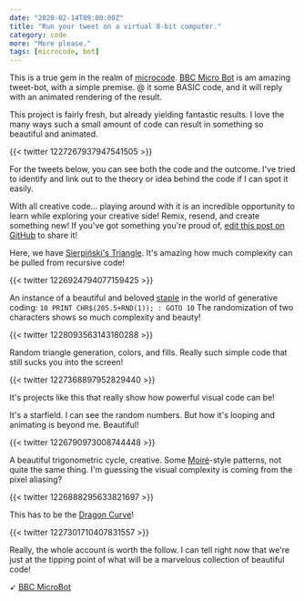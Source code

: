 ```yaml
---
date: "2020-02-14T09:00:00Z"
title: "Run your tweet on a virtual 8-bit computer."
category: code
more: "More please."
tags: [microcode, bot]
---
```


This is a true gem in the realm of [microcode](https://inspiring.online/tag/microcode/). [BBC Micro Bot](https://twitter.com/bbcmicrobot) is am amazing tweet-bot, with a simple premise. @ it some BASIC code, and it will reply with an animated rendering of the result.

This project is fairly fresh, but already yielding fantastic results. I love the many ways such a small amount of code can result in something so beautiful and animated.

{{< twitter 1227267937947541505 >}}

For the tweets below, you can see both the code and the outcome. I've tried to identify and link out to the theory or idea behind the code if I can spot it easily.

With all creative code... playing around with it is an incredible opportunity to learn while exploring your creative side! Remix, resend, and create something new! If you've got something you're proud of, [edit this post on GitHub](https://github.com/tholman/inspiring-online/blob/master/content/posts/2020-02-15-eight-bit-code.md) to share it!

Here, we have [Sierpiński's Triangle](https://en.wikipedia.org/wiki/Sierpi%C5%84ski_triangle). It's amazing how much complexity can be pulled from recursive code!

{{< twitter 1226924794077159425 >}}

An instance of a beautiful and beloved [staple](https://10print.org/) in the world of generative coding: `10 PRINT CHR$(205.5+RND(1)); : GOTO 10` The randomization of two characters shows so much complexity and beauty!

{{< twitter 1228093563143180288 >}}

Random triangle generation, colors, and fills. Really such simple code that still sucks you into the screen!

{{< twitter 1227368897952829440 >}}

It's projects like this that really show how powerful visual code can be!

<!--more-->

It's a starfield. I can see the random numbers. But how it's looping and animating is beyond me. Beautiful!

{{< twitter 1226790973008744448 >}}

A beautiful trigonometric cycle, creative. Some [Moiré](https://en.wikipedia.org/wiki/Moir%C3%A9_pattern)-style patterns, not quite the same thing. I'm guessing the visual complexity is coming from the pixel aliasing?

{{< twitter 1226888295633821697 >}}

This has to be the [Dragon Curve](https://en.wikipedia.org/wiki/Dragon_curve)!

{{< twitter 1227301710407831557 >}}

Really, the whole account is worth the follow. I can tell right now that we're just at the tipping point of what will be a marvelous collection of beautiful code!

➶ [BBC MicroBot](https://twitter.com/bbcmicrobot/)
